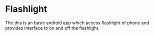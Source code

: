 # Flashlight

The this is an basic android app which access flashlight of phone and provides interface to on and off the flashlight.
